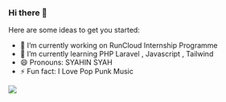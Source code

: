 ### Hi there 👋

Here are some ideas to get you started:

- 🔭 I’m currently working on RunCloud Internship Programme
- 🌱 I’m currently learning PHP Laravel , Javascript , Tailwind
- 😄 Pronouns: SYAHIN SYAH
- ⚡ Fun fact: I Love Pop Punk Music

<img src="https://github-readme-stats.vercel.app/api?username=SyahinSyah&&show_icons=true&title_color=ffffff&icon_color=bb2acf&text_color=daf7dc&bg_color=151515">
